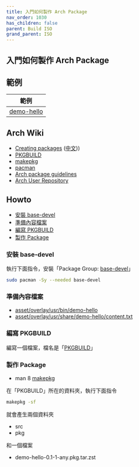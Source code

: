 ```yaml
---
title: 入門如何製作 Arch Package
nav_order: 1030
has_children: false
parent: Build ISO
grand_parent: ISO
---
```



## 入門如何製作 Arch Package


## 範例

| 範例 |
| --- |
| [demo-hello](https://github.com/samwhelp/note-about-archlinux/tree/gh-pages/_demo/build-iso/demo-os/demo-packaging/demo-hello) |


## Arch Wiki

* [Creating packages](https://wiki.archlinux.org/title/Creating_packages) ([中文](https://wiki.archlinux.org/title/Creating_packages_(%E7%AE%80%E4%BD%93%E4%B8%AD%E6%96%87))))
* [PKGBUILD](https://wiki.archlinux.org/title/PKGBUILD)
* [makepkg](https://wiki.archlinux.org/title/makepkg)
* [pacman](https://wiki.archlinux.org/title/pacman)
* [Arch package guidelines](https://wiki.archlinux.org/title/Arch_package_guidelines)
* [Arch User Repository](https://wiki.archlinux.org/title/Arch_User_Repository)


## Howto

* [安裝 base-devel](#安裝-base-devel)
* [準備內容檔案](#準備內容檔案)
* [編寫 PKGBUILD](#編寫-pkgbuild)
* [製作 Package](#製作-package)


### 安裝 base-devel

執行下面指令，安裝「Package Group: [base-devel](https://archlinux.org/packages/extra/any/archiso/)」

``` sh
sudo pacman -Sy --needed base-devel
```

### 準備內容檔案

* [asset/overlay/usr/bin/demo-hello](https://github.com/samwhelp/note-about-archlinux/blob/gh-pages/_demo/build-iso/demo-os/demo-packaging/demo-hello/asset/overlay/usr/bin/demo-hello)
* [asset/overlay/usr/share/demo-hello/content.txt](https://github.com/samwhelp/note-about-archlinux/blob/gh-pages/_demo/build-iso/demo-os/demo-packaging/demo-hello/asset/overlay/usr/share/demo-hello/content.txt)


### 編寫 PKGBUILD

編寫一個檔案，檔名是「[PKGBUILD](https://github.com/samwhelp/note-about-archlinux/blob/gh-pages/_demo/build-iso/demo-os/demo-packaging/demo-hello/PKGBUILD)」


### 製作 Package

* man 8 [makepkg](https://man.archlinux.org/man/makepkg.8)

在「PKGBUILD」所在的資料夾，執行下面指令

``` sh
makepkg -sf
```

就會產生兩個資料夾

* src
* pkg

和一個檔案

* demo-hello-0.1-1-any.pkg.tar.zst




